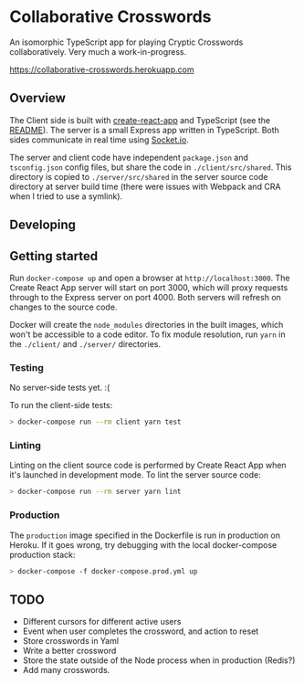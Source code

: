 # Collaborative Crosswords

An isomorphic TypeScript app for playing Cryptic Crosswords collaboratively. Very much a work-in-progress.

<https://collaborative-crosswords.herokuapp.com>

## Overview

The Client side is built with [create-react-app](https://create-react-app.dev/) and TypeScript (see the [README](./client/README.md)). The server is a small Express app written in TypeScript. Both sides communicate in real time using [Socket.io](https://socket.io/).

The server and client code have independent `package.json` and `tsconfig.json` config files, but share the code in `./client/src/shared`. This directory is copied to `./server/src/shared` in the server source code directory at server build time (there were issues with Webpack and CRA when I tried to use a symlink).

## Developing

## Getting started

Run `docker-compose up` and open a browser at `http://localhost:3000`. The Create React App server will start on port 3000, which will proxy requests through to the Express server on port 4000. Both servers will refresh on changes to the source code.

Docker will create the `node_modules` directories in the built images, which won't be accessible to a code editor. To fix module resolution, run `yarn` in the `./client/` and `./server/` directories.

### Testing

No server-side tests yet. :(

To run the client-side tests:

```bash
> docker-compose run --rm client yarn test
```

### Linting

Linting on the client source code is performed by Create React App when it's launched in development mode. To lint the server source code:

```bash
> docker-compose run --rm server yarn lint
```

### Production

The `production` image specified in the Dockerfile is run in production on Heroku. If it goes wrong, try debugging with the local docker-compose production stack:

```bash
> docker-compose -f docker-compose.prod.yml up
```

## TODO

- Different cursors for different active users
- Event when user completes the crossword, and action to reset
- Store crosswords in Yaml
- Write a better crossword
- Store the state outside of the Node process when in production (Redis?)
- Add many crosswords.
